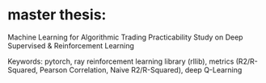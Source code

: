 # master thesis:

Machine Learning for Algorithmic Trading
Practicability Study on Deep Supervised & Reinforcement Learning

Keywords: pytorch, ray reinforcement learning library (rllib), metrics (R2/R-Squared, Pearson Correlation, Naive R2/R-Squared), deep Q-Learning
